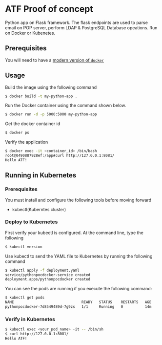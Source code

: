 # ATF Proof of concept

Python app on Flask framework. The flask endpoints are used to parse email on POP server, perform LDAP & PostgreSQL Database opeations. Run on Docker or Kubenetes.

## Prerequisites

You will need to have a [modern version of `docker`](https://docs.docker.com/engine/release-notes/) 

## Usage
Build the image using the following command

```bash
$ docker build -t my-python-app .
```

Run the Docker container using the command shown below.

```bash
$ docker run -d -p 5000:5000 my-python-app
```

Get the docker container id 

```bash
$ docker ps
```

Verify the application

```bash
$ docker exec -it <container_id> /bin/bash
root@0490887928ef:/app#curl http://127.0.0.1:8081/
Hello ATF!
```
## Running in Kubernetes

### Prerequisites
You must install and configure the following tools before moving forward

* kubectl(Kuberntes cluster)

### Deploy to Kubernetes

First verify your kubectl is configured. At the command line, type the following

```bash
$ kubectl version
```

Use kubectl to send the YAML file to Kubernetes by running the following command

```bash
$ kubectl apply -f deployment.yaml
service/pythonpocdocker-service created
deployment.apps/pythonpocdocker created
```

You can see the pods are running if you execute the following command:

```bash
$ kubectl get pods
NAME                               READY   STATUS    RESTARTS   AGE
pythonpocdocker-7d8549489d-7g9zs   1/1     Running   0          14m
```
### Verify in Kubernetes

```bash
$ kubectl exec <your_pod_name> -it -- /bin/sh
$ curl http://127.0.0.1:8081/
Hello ATF!
```
